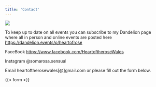 ```yaml
---
title: 'Contact'
---
```

![](/img/hands-contact.jpg)

To keep up to date on all events you can subscribe to my Dandelion page where all in person and online events are posted here <link> https://dandelion.events/o/heartofrose </link>

FaceBook https://www.facebook.com/HeartoftheroseWales

Instagram @somarosa.sensual

Email heartoftherosewales[@]gmail.com or please fill out the form below.

{{< form >}}
